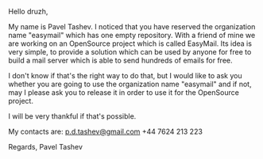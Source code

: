 Hello druzh,

My name is Pavel Tashev. I noticed that you have reserved the organization name "easymail" which has one empty repository. 
With a friend of mine we are working on an OpenSource project which is called EasyMail. Its idea is very simple, to provide
a solution which can be used by anyone for free to build a mail server which is able to send hundreds of emails for free.

I don't know if that's the right way to do that, but I would like to ask you whether you are going to use the organization name "easymail"
and if not, may I please ask you to release it in order to use it for the OpenSource project.

I will be very thankful if that's possible.

My contacts are:
p.d.tashev@gmail.com
+44 7624 213 223

Regards,
Pavel Tashev
